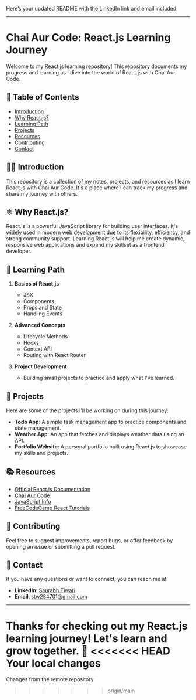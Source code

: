 Here’s your updated README with the LinkedIn link and email included:

---

# Chai Aur Code: React.js Learning Journey

Welcome to my React.js learning repository! This repository documents my progress and learning as I dive into the world of React.js with Chai Aur Code.

## 📝 Table of Contents
- [Introduction](#introduction)
- [Why React.js?](#why-reactjs)
- [Learning Path](#learning-path)
- [Projects](#projects)
- [Resources](#resources)
- [Contributing](#contributing)
- [Contact](#contact)

## 🧑‍💻 Introduction

This repository is a collection of my notes, projects, and resources as I learn React.js with Chai Aur Code. It's a place where I can track my progress and share my journey with others.

## ⚛️ Why React.js?

React.js is a powerful JavaScript library for building user interfaces. It's widely used in modern web development due to its flexibility, efficiency, and strong community support. Learning React.js will help me create dynamic, responsive web applications and expand my skillset as a frontend developer.

## 🚀 Learning Path

1. **Basics of React.js**
   - JSX
   - Components
   - Props and State
   - Handling Events

2. **Advanced Concepts**
   - Lifecycle Methods
   - Hooks
   - Context API
   - Routing with React Router

3. **Project Development**
   - Building small projects to practice and apply what I've learned.

## 📂 Projects

Here are some of the projects I'll be working on during this journey:

- **Todo App**: A simple task management app to practice components and state management.
- **Weather App**: An app that fetches and displays weather data using an API.
- **Portfolio Website**: A personal portfolio built using React.js to showcase my skills and projects.

## 📚 Resources

- [Official React.js Documentation](https://reactjs.org/docs/getting-started.html)
- [Chai Aur Code](https://chaiaurcode.com/)
- [JavaScript Info](https://javascript.info/)
- [FreeCodeCamp React Tutorials](https://www.freecodecamp.org/learn/front-end-libraries/react/)

## 🤝 Contributing

Feel free to suggest improvements, report bugs, or offer feedback by opening an issue or submitting a pull request.

## 📧 Contact

If you have any questions or want to connect, you can reach me at:

- **LinkedIn**: [Saurabh Tiwari](https://www.linkedin.com/in/saurabh-tiwari-a3296b227/)
- **Email**: stw284701@gmail.com

---

Thanks for checking out my React.js learning journey! Let's learn and grow together. 🌱
<<<<<<< HEAD
Your local changes
=======
Changes from the remote repository
>>>>>>> origin/main

